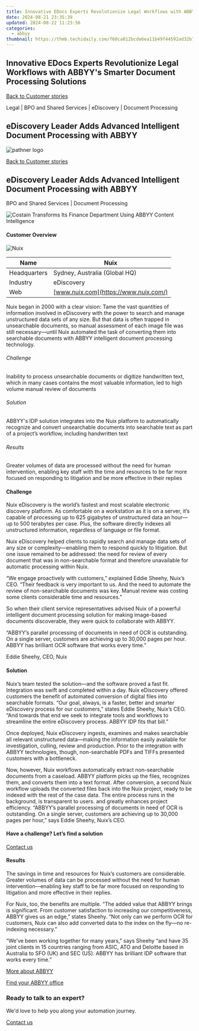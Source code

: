 ```yaml
---
title: Innovative EDocs Experts Revolutionize Legal Workflows with ABBYY's Smarter Document Processing Solutions
date: 2024-08-21 23:35:39
updated: 2024-08-22 11:23:56
categories:
  - abbyy
thumbnail: https://thmb.techidaily.com/f68ca812bcde6ea11b49f44592ad32b754408fad9ec2378e7166d9ec2c6bf6c4.jpg
---
```


## Innovative EDocs Experts Revolutionize Legal Workflows with ABBYY's Smarter Document Processing Solutions

[Back to Customer stories](https://tools.techidaily.com/abbyy/products/)

Legal | BPO and Shared Services | eDiscovery | Document Processing

## eDiscovery Leader Adds Advanced Intelligent Document Processing with ABBYY

![pathner logo](https://content.abbyy.com/-/media/project/abbyy/abbyy/logos-white/en/182212.png?h=40&iar=0&w=120)

[Back to Customer stories](https://tools.techidaily.com/abbyy/products/)

## eDiscovery Leader Adds Advanced Intelligent Document Processing with ABBYY

BPO and Shared Services | Document Processing 

![Costain Transforms Its Finance Department Using ABBYY Content Intelligence](https://static4.abbyy.com/abbyycommedia/36085/abbyy-nuix-556x303.jpg) 

#### Customer Overview

![Nuix](https://static1.abbyy.com/abbyycommedia/36096/nuix-logo_117x56.jpg) 

| Name         | Nuix                                  |
| ------------ | ------------------------------------- |
| Headquarters | Sydney, Australia (Global HQ)         |
| Industry     | eDiscovery                            |
| Web          | [www.nuix.com](https://www.nuix.com/) |

Nuix began in 2000 with a clear vision: Tame the vast quantities of information involved in eDiscovery with the power to search and manage unstructured data sets of any size. But that data is often trapped in unsearchable documents, so manual assessment of each image file was still necessary—until Nuix automated the task of converting them into searchable documents with ABBYY intelligent document processing technology.

###### Challenge

Inability to process unsearchable documents or digitize handwritten text, which in many cases contains the most valuable information, led to high volume manual review of documents

###### Solution

ABBYY's IDP solution integrates into the Nuix platform to automatically recognize and convert unsearchable documents into searchable text as part of a project’s workflow, including handwritten text

###### Results

Greater volumes of data are processed without the need for human intervention, enabling key staff with the time and resources to be far more focused on responding to litigation and be more effective in their replies

#### Challenge

Nuix eDiscovery is the world’s fastest and most scalable electronic discovery platform. As comfortable on a workstation as it is on a server, it’s capable of processing up to 625 gigabytes of unstructured data an hour—up to 500 terabytes per case. Plus, the software directly indexes all unstructured information, regardless of language or file format.

Nuix eDiscovery helped clients to rapidly search and manage data sets of any size or complexity—enabling them to respond quickly to litigation. But one issue remained to be addressed: the need for review of every document that was in non-searchable format and therefore unavailable for automatic processing within Nuix.

“We engage proactively with customers,” explained Eddie Sheehy, Nuix’s CEO. “Their feedback is very important to us. And the need to automate the review of non-searchable documents was key. Manual review was costing some clients considerable time and resources.”

So when their client service representatives advised Nuix of a powerful intelligent document processing solution for making image-based documents discoverable, they were quick to collaborate with ABBYY.

 “ABBYY’s parallel processing of documents in need of OCR is outstanding. On a single server, customers are achieving up to 30,000 pages per hour. ABBYY has brilliant OCR software that works every time.”

 Eddie Sheehy, CEO, Nuix

#### Solution

Nuix’s team tested the solution—and the software proved a fast fit. Integration was swift and completed within a day. Nuix eDiscovery offered customers the benefit of automated conversion of digital files into searchable formats. “Our goal, always, is a faster, better and smarter eDiscovery process for our customers,” states Eddie Sheehy, Nuix’s CEO. “And towards that end we seek to integrate tools and workflows to streamline the entire eDiscovery process. ABBYY IDP fits that bill.”

Once deployed, Nuix eDiscovery ingests, examines and makes searchable all relevant unstructured data—making the information easily available for investigation, culling, review and production. Prior to the integration with ABBYY technologies, though, non-searchable PDFs and TIFFs presented customers with a bottleneck.

Now, however, Nuix workflows automatically extract non-searchable documents from a caseload. ABBYY platform picks up the files, recognizes them, and converts them into a text format. After conversion, a second Nuix workflow uploads the converted files back into the Nuix project, ready to be indexed with the rest of the case data. The entire process runs in the background, is transparent to users. and greatly enhances project efficiency. “ABBYY’s parallel processing of documents in need of OCR is outstanding. On a single server, customers are achieving up to 30,000 pages per hour,” says Eddie Sheehy, Nuix’s CEO. 

#### Have a challenge? Let’s find a solution  

[Contact us](https://tools.techidaily.com/abbyy/products/) 

#### Results

The savings in time and resources for Nuix’s customers are considerable. Greater volumes of data can be processed without the need for human intervention—enabling key staff to be far more focused on responding to litigation and more effective in their replies.

For Nuix, too, the benefits are multiple. “The added value that ABBYY brings is significant. From customer satisfaction to increasing our competitiveness, ABBYY gives us an edge,” states Sheehy. “Not only can we perform OCR for customers, Nuix can also add converted data to the index on the fly—no re-indexing necessary.”

“We’ve been working together for many years,” says Sheehy “and have 35 joint clients in 15 countries ranging from ASIC, ATO and Deloitte based in Australia to SFO (UK) and SEC (US). ABBYY has brilliant IDP software that works every time.”

[More about ABBYY](https://tools.techidaily.com/abbyy/products/) 

[Find your ABBYY office](https://tools.techidaily.com/abbyy/products/) 

### Ready to talk to an expert?

We'd love to help you along your automation journey.

[Contact us](https://tools.techidaily.com/abbyy/products/)

<ins class="adsbygoogle"
     style="display:block"
     data-ad-format="autorelaxed"
     data-ad-client="ca-pub-7571918770474297"
     data-ad-slot="1223367746"></ins>



<ins class="adsbygoogle"
     style="display:block"
     data-ad-client="ca-pub-7571918770474297"
     data-ad-slot="8358498916"
     data-ad-format="auto"
     data-full-width-responsive="true"></ins>
